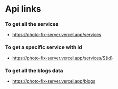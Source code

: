 # Api links

### To get all the services

- https://photo-fix-server.vercel.app/services

### To get a specific service with id

- https://photo-fix-server.vercel.app/services/${id}

### To get all the blogs data

- https://photo-fix-server.vercel.app/blogs
